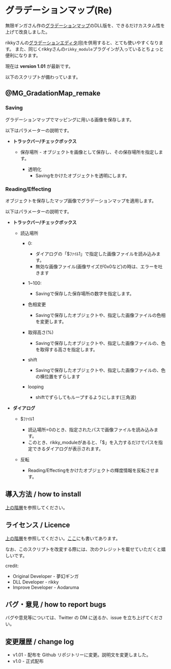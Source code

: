 # グラデーションマップ(Re)

無限ギンガさん作の[グラデーションマップ](https://www.nicovideo.jp/watch/sm30253109)のDLL版を、できるだけカスタム性を上げて改良しました。

rikkyさんの[グラデーションエディタ(R)](https://www.nicovideo.jp/watch/sm29113707)を併用すると、とても使いやすくなります。
また、同じくrikkyさんの`rikky_module`プラグインが入っているとちょっと便利になります。

現在は **version 1.01** が最新です。


以下のスクリプトが備わっています。

## @MG_GradationMap_remake

### Saving

グラデーションマップでマッピングに用いる画像を保存します。

以下はパラメーターの説明です。

- **トラックバー/チェックボックス**
  - 保存場所
		- オブジェクトを画像として保存し、その保存場所を指定します。

	- 透明化
		- Savingをかけたオブジェクトを透明にします。

### Reading/Effecting

オブジェクトを保存したマップ画像でグラデーションマップを適用します。

以下はパラメーターの説明です。

- **トラックバー/チェックボックス**
  - 読込場所
    - 0: 
    	- ダイアログの「$ﾌｧｲﾙ1」で指定した画像ファイルを読み込みます。
    	- 無効な画像ファイル(画像サイズが0x0など)の時は、エラーを吐きます
    - 1~100: 
    	- Savingで保存した保存場所の数字を指定します。
	
	- 色相変更
		- Savingで保存したオブジェクトや、指定した画像ファイルの色相を変更します。

	- 取得高さ(%)
		- Savingで保存したオブジェクトや、指定した画像ファイルの、色を取得する高さを指定します。

	- shift
		- Savingで保存したオブジェクトや、指定した画像ファイルの、色の横位置をずらします

	- looping
		- shiftでずらしてもループするようにします(三角波)

- **ダイアログ**

	- $ﾌｧｲﾙ1
		- 読込場所=0のとき、指定されたパスで画像ファイルを読み込みます。
		- このとき、rikky_moduleがあると、「$」を入力するだけでパスを指定できるダイアログが表示されます。

	- 反転
		- Reading/Effectingをかけたオブジェクトの輝度情報を反転させます。

## 導入方法 / how to install

[上の階層](https://github.com/Aodaruma/Aodaruma-AviUtl-Script)を参照してください。

## ライセンス / Licence

[上の階層](https://github.com/Aodaruma/Aodaruma-AviUtl-Script)を参照してください。[ここ](https://github.com/Aodaruma/Aodaruma-AviUtl-Script/blob/main/LICENSE)にも書いてあります。

なお、このスクリプトを改変する際には、次のクレジットを載せていただくと嬉しいです。

credit:
- Original Developer	-	夢幻ギンガ
- DLL Developer		-	rikky
- Improve	Developer	-	Aodaruma

## バグ・意見 / how to report bugs

バグや意見等については、Twitter の DM に送るか、issue を立ち上げてください。

## 変更履歴 / change log

- v1.01 - 配布を Github リポジトリーに変更。説明文を変更しました。
- v1.0 - 正式配布
